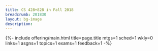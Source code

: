 ```yaml
---
title: CS 428+828 in Fall 2018
breadcrumb: 201830
layout: bg-image
description:
---
```

{%- include offering/main.html
  title=page.title
  mtgs=1
  sched=1
  wkly=0
  links=1
  asgns=1
  topics=1
  exams=1
  feedback=1
-%}
